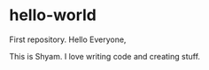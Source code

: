 # hello-world
First repository.
Hello Everyone,

This is Shyam. I love writing code and creating stuff.
